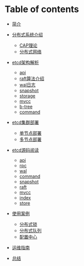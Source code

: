 # Table of contents

* [简介](README.md)

* [分布式系统介绍](introduce/README.md)
    * [CAP理论](introduce/cap.md)
    * [分布式网络](introduce/network.md)

* [etcd架构解析](arch/README.md)
    * [api](arch/api.md)
    * [raft算法介绍](arch/raft.md)
    * [wal日志](arch/wal.md)
    * [snapshot](arch/snapshot.md)
    * [storage](arch/storage.md)
    * [mvcc](arch/mvcc.md)
    * [b-tree](arch/b-tree.md)
    * [command](arch/command.md)

* [etcd集群部署](cluster/README.md)
    * [单节点部署](cluster/singlenode.md)
    * [多节点部署](cluster/multinode.md)

* [etcd源码阅读](sourceCode/README.md)
    * [api]()
    * [rpc]()
    * [wal]()
    * [command]()
    * [snapshot]()
    * [raft]()
    * [mvcc]()
    * [index]()
    * [store]()

* [使用案例](usage/README.md)
    * [分布式锁]()
    * [分布式队列]()
    * [配置中心]()

* [运维指南](ops/README.md)

* [总结](conclusion/README.md)

